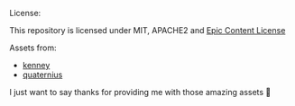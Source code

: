 License:

This repository is licensed under MIT, APACHE2 and [Epic Content License](https://www.unrealengine.com/en-US/eula/content?sessionInvalidated=true)


Assets from:

* [kenney](https://kenney.nl/)
* [quaternius](https://www.patreon.com/quaternius)

I just want to say thanks for providing me with those amazing assets 🥰
